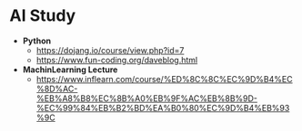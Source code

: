 # AI Study

- **Python**
  - https://dojang.io/course/view.php?id=7
  - https://www.fun-coding.org/daveblog.html
- **MachinLearning Lecture**
  - https://www.inflearn.com/course/%ED%8C%8C%EC%9D%B4%EC%8D%AC-%EB%A8%B8%EC%8B%A0%EB%9F%AC%EB%8B%9D-%EC%99%84%EB%B2%BD%EA%B0%80%EC%9D%B4%EB%93%9C
